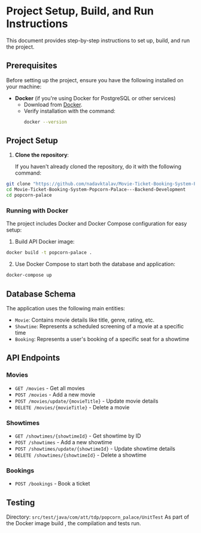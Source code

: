 # Project Setup, Build, and Run Instructions

This document provides step-by-step instructions to set up, build, and run the project.

## Prerequisites

Before setting up the project, ensure you have the following installed on your machine:



- **Docker** (if you're using Docker for PostgreSQL or other services)
    - Download from [Docker](https://www.docker.com/products/docker-desktop).
    - Verify installation with the command:
      ```bash
      docker --version
      ```


## Project Setup

1. **Clone the repository**:

   If you haven't already cloned the repository, do it with the following command:

```bash
git clone "https://github.com/nadavktalav/Movie-Ticket-Booking-System-Popcorn-Palace---Backend-Development.git"
cd Movie-Ticket-Booking-System-Popcorn-Palace---Backend-Development
cd popcorn-palace
```



### Running with Docker

The project includes Docker and Docker Compose configuration for easy setup:

1. Build API Docker image:

```bash
docker build -t popcorn-palace .
```

2. Use Docker Compose to start both the database and application:

```bash
docker-compose up
```


## Database Schema

The application uses the following main entities:

- `Movie`: Contains movie details like title, genre, rating, etc.
- `Showtime`: Represents a scheduled screening of a movie at a specific time
- `Booking`: Represents a user's booking of a specific seat for a showtime

## API Endpoints

### Movies

- `GET /movies` - Get all movies
- `POST /movies` - Add a new movie
- `POST /movies/update/{movieTitle}` - Update movie details
- `DELETE /movies/{movieTitle}` - Delete a movie

### Showtimes

- `GET /showtimes/{showtimeId}` - Get showtime by ID
- `POST /showtimes` - Add a new showtime
- `POST /showtimes/update/{showtimeId}` - Update showtime details
- `DELETE /showtimes/{showtimeId}` - Delete a showtime

### Bookings

- `POST /bookings` - Book a ticket 

## Testing
Directory: `src/test/java/com/att/tdp/popcorn_palace/UnitTest`
As part of the Docker image build , the compilation and tests run.


